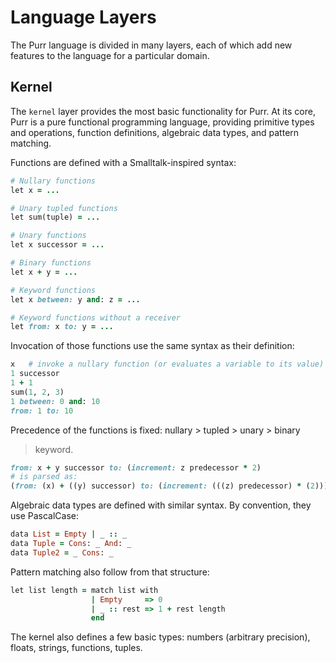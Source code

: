 Language Layers
===============

The Purr language is divided in many layers, each of which add new
features to the language for a particular domain.


## Kernel

The `kernel` layer provides the most basic functionality for Purr. At
its core, Purr is a pure functional programming language, providing
primitive types and operations, function definitions, algebraic data
types, and pattern matching.

Functions are defined with a Smalltalk-inspired syntax:

```ruby
# Nullary functions
let x = ...

# Unary tupled functions 
let sum(tuple) = ...

# Unary functions
let x successor = ...

# Binary functions
let x + y = ...

# Keyword functions
let x between: y and: z = ...

# Keyword functions without a receiver
let from: x to: y = ...
```

Invocation of those functions use the same syntax as their definition:

```ruby
x   # invoke a nullary function (or evaluates a variable to its value)
1 successor
1 + 1
sum(1, 2, 3)
1 between: 0 and: 10
from: 1 to: 10
```

Precedence of the functions is fixed: nullary > tupled > unary > binary
> keyword.

```ruby
from: x + y successor to: (increment: z predecessor * 2)
# is parsed as:
(from: (x) + ((y) successor) to: (increment: (((z) predecessor) * (2))))
```

Algebraic data types are defined with similar syntax. By convention,
they use PascalCase:


```ruby
data List = Empty | _ :: _
data Tuple = Cons: _ And: _
data Tuple2 = _ Cons: _
```

Pattern matching also follow from that structure:

```ruby
let list length = match list with
                  | Empty     => 0
                  | _ :: rest => 1 + rest length
                  end
```

The kernel also defines a few basic types: numbers (arbitrary
precision), floats, strings, functions, tuples.



<!--
Local Variables:
ispell-dictionary: british
fill-column: 72
End:
-->
